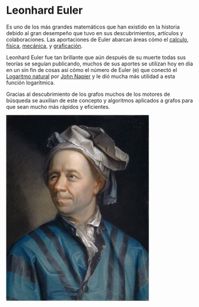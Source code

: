 # Leonhard Euler

Es uno de los más grandes matemáticos que han existido en la historia debido al gran desempeño que tuvo en sus descubrimientos, artículos y colaboraciones. Las aportaciones de Euler abarcan áreas cómo el [calculo](), [física](), [mecánica](), y [graficación]().

Leonhard Euler fue tan brillante que aún después de su muerte todas sus teorías se seguían publicando, muchos de sus aportes se utilizan hoy en día en un sin fin de cosas así cómo el número de Euler (e) que conectó el [Logaritmo natural]() por [John Napier]() y le dió mucha más utilidad a esta función logarítmica.

Gracias al descubrimiento de los grafos muchos de los motores de búsqueda se auxilian de este concepto y algoritmos aplicados a grafos para que sean mucho más rápidos y eficientes.

![Euler](euler.png)
